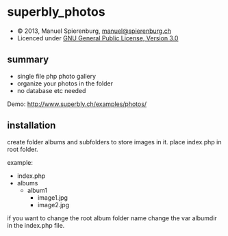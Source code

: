 superbly_photos
===============

* &copy; 2013, Manuel Spierenburg, manuel@spierenburg.ch
* Licenced under [GNU General Public License, Version 3.0]

summary
-------
* single file php photo gallery
* organize your photos in the folder
* no database etc needed

Demo: http://www.superbly.ch/examples/photos/

installation
------------

create folder albums and subfolders to store images in it.
place index.php in root folder.

example:

* index.php
* albums
    * album1
        * image1.jpg
        * image2.jpg

if you want to change the root album folder name change the var albumdir in the index.php file.

[GNU General Public License, Version 3.0]: http://www.gnu.org/licenses/gpl-3.0-standalone.html
